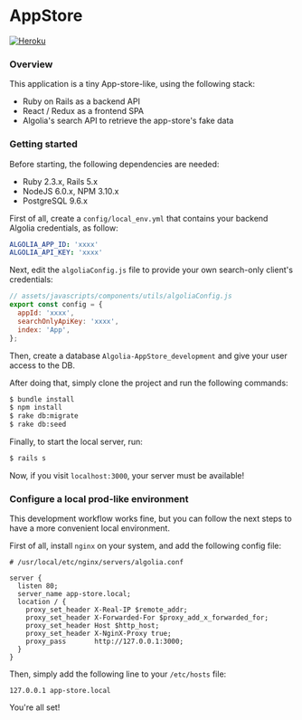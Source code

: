 # AppStore

[![Heroku](http://heroku-badge.herokuapp.com/?app=thawing-island-83120&svg=1&style=flat)](https://thawing-island-83120.herokuapp.com/)

### Overview

This application is a tiny App-store-like, using the following stack:
- Ruby on Rails as a backend API
- React / Redux as a frontend SPA
- Algolia's search API to retrieve the app-store's fake data

### Getting started

Before starting, the following dependencies are needed:
- Ruby 2.3.x, Rails 5.x
- NodeJS 6.0.x, NPM 3.10.x
- PostgreSQL 9.6.x

First of all, create a `config/local_env.yml` that contains your backend Algolia credentials, as follow:
```yml
ALGOLIA_APP_ID: 'xxxx'
ALGOLIA_API_KEY: 'xxxx'
```
Next, edit the `algoliaConfig.js` file to provide your own search-only client's credentials:
```javascript
// assets/javascripts/components/utils/algoliaConfig.js
export const config = {
  appId: 'xxxx',
  searchOnlyApiKey: 'xxxx',
  index: 'App',
};
```

Then, create a database `Algolia-AppStore_development` and give your user access to the DB.

After doing that, simply clone the project and run the following commands:
```bash
$ bundle install
$ npm install
$ rake db:migrate
$ rake db:seed
```

Finally, to start the local server, run:
```bash
$ rails s
```

Now, if you visit `localhost:3000`, your server must be available!

### Configure a local prod-like environment

This development workflow works fine, but you can follow the next steps to have a more convenient local environment.

First of all, install `nginx` on your system, and add the following config file:

```
# /usr/local/etc/nginx/servers/algolia.conf

server {
  listen 80;
  server_name app-store.local;
  location / {
    proxy_set_header X-Real-IP $remote_addr;
    proxy_set_header X-Forwarded-For $proxy_add_x_forwarded_for;
    proxy_set_header Host $http_host;
    proxy_set_header X-NginX-Proxy true;
    proxy_pass       http://127.0.0.1:3000;
  }
}
```

Then, simply add the following line to your `/etc/hosts` file:
```
127.0.0.1 app-store.local
```

You're all set!

